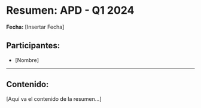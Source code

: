 # Resumen: APD - Q1 2024

**Fecha:** [Insertar Fecha]

## Participantes:
* [Nombre]

---

## Contenido:

[Aquí va el contenido de la resumen...]